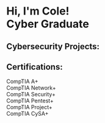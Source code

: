<h1>Hi, I'm Cole! <br />
Cyber Graduate</a> 

<h2>Cybersecurity Projects:</h2>

<h2> Certifications:</h2>
CompTIA A+ <br />
CompTIA Network+ <br />
CompTIA Security+ <br />
CompTIA Pentest+ <br />
CompTIA Project+ <br />
CompTIA CySA+ <br />


<!--
**joshmadakor1/joshmadakor1** is a ✨ _special_ ✨ repository because its `README.md` (this file) appears on your GitHub profile.

Here are some ideas to get you started:

- 🔭 I’m currently working on ...
- 🌱 I’m currently learning ...
- 👯 I’m looking to collaborate on ...
- 🤔 I’m looking for help with ...
- 💬 Ask me about ...
- 📫 How to reach me: ...
- 😄 Pronouns: ...
- ⚡ Fun fact: ...
-->
